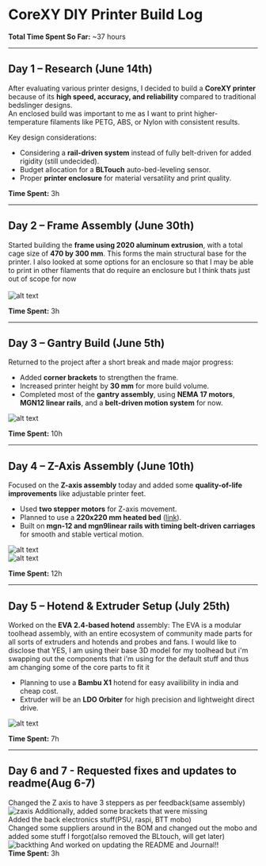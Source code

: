 # CoreXY DIY Printer Build Log

**Total Time Spent So Far:** ~37 hours

---

## Day 1 – Research (June 14th)

After evaluating various printer designs, I decided to build a **CoreXY printer** because of its **high speed, accuracy, and reliability** compared to traditional bedslinger designs.  
An enclosed build was important to me as I want to print higher-temperature filaments like PETG, ABS, or Nylon with consistent results.

Key design considerations:

- Considering a **rail-driven system** instead of fully belt-driven for added rigidity (still undecided).
- Budget allocation for a **BLTouch** auto-bed-leveling sensor.
- Proper **printer enclosure** for material versatility and print quality.

**Time Spent:** 3h

---

## Day 2 – Frame Assembly (June 30th)

Started building the **frame using 2020 aluminum extrusion**, with a total cage size of **470 by 300 mm**. This forms the main structural base for the printer.
I also looked at some options for an enclosure so that I may be able to print in other filaments that do require an enclosure but I think thats just out of scope for now<br>  
![alt text](ASSETS/image-1.png)

**Time Spent:** 3h

---

## Day 3 – Gantry Build (June 5th)

Returned to the project after a short break and made major progress:

- Added **corner brackets** to strengthen the frame.
- Increased printer height by **30 mm** for more build volume.
- Completed most of the **gantry assembly**, using **NEMA 17 motors**, **MGN12 linear rails**, and a **belt-driven motion system** for now.

![alt text](ASSETS/image-2.png)

**Time Spent:** 10h

---

## Day 4 – Z-Axis Assembly (June 10th)

Focused on the **Z-axis assembly** today and added some **quality-of-life improvements** like adjustable printer feet.

- Used **two stepper motors** for Z-axis movement.
- Planned to use a **220x220 mm heated bed** ([link](https://novo3d.in/3d-printer-heatbed-220x220mm/)).
- Built on **mgn-12 and mgn9linear rails with timing belt-driven carriages** for smooth and stable vertical motion.

![alt text](ASSETS/image.png)  
![alt text](ASSETS/image-3.png)

**Time Spent:** 12h

---

## Day 5 – Hotend & Extruder Setup (July 25th)

Worked on the **EVA 2.4-based hotend** assembly:
The EVA is a modular toolhead assembly, with an entire ecosystem of community made parts for all sorts of extruders and hotends and probes and fans.
I would like to disclose that YES, I am using their base 3D model for my toolhead but i'm swapping out the components that i'm using for the default stuff and thus am changing some of the core parts to fit it<br>

- Planning to use a **Bambu X1** hotend for easy availibility in india and cheap cost.
- Extruder will be an **LDO Orbiter** for high precision and lightweight direct drive.

![alt text](ASSETS/3dprinter%20v17.png)

**Time Spent:** 7h

---

## Day 6 and 7 - Requested fixes and updates to readme(Aug 6-7)

Changed the Z axis to have 3 steppers as per feedback(same assembly)<br>
![zaxis](ASSETS/Zaxis.png)
Additionally, added some brackets that were missing<br>
Added the back electronics stuff(PSU, raspi, BTT mobo)<br>
Changed some suppliers around in the BOM and changed out the mobo and added some stuff I forgot(also removed the BLtouch, will get later)
![backthing](ASSETS/backthing.png)
And worked on updating the README and Journal!!<br>
**Time Spent:** 3h
